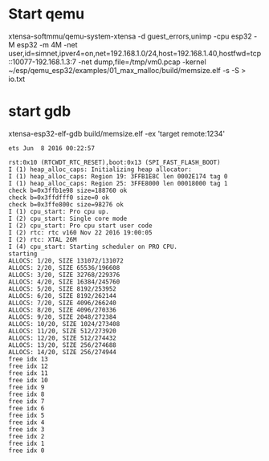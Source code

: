 # Start qemu

xtensa-softmmu/qemu-system-xtensa -d guest_errors,unimp  -cpu esp32 -M esp32 -m 4M -net user,id=simnet,ipver4=on,net=192.168.1.0/24,host=192.168.1.40,hostfwd=tcp::10077-192.168.1.3:7  -net dump,file=/tmp/vm0.pcap  -kernel  ~/esp/qemu_esp32/examples/01_max_malloc/build/memsize.elf  -s -S > io.txt

# start gdb
xtensa-esp32-elf-gdb  build/memsize.elf -ex 'target remote:1234'

```
ets Jun  8 2016 00:22:57

rst:0x10 (RTCWDT_RTC_RESET),boot:0x13 (SPI_FAST_FLASH_BOOT)
I (1) heap_alloc_caps: Initializing heap allocator:
I (1) heap_alloc_caps: Region 19: 3FFB1E8C len 0002E174 tag 0
I (1) heap_alloc_caps: Region 25: 3FFE8000 len 00018000 tag 1
check b=0x3ffb1e98 size=188760 ok
check b=0x3ffdfff0 size=0 ok
check b=0x3ffe800c size=98276 ok
I (1) cpu_start: Pro cpu up.
I (2) cpu_start: Single core mode
I (2) cpu_start: Pro cpu start user code
I (2) rtc: rtc v160 Nov 22 2016 19:00:05
I (2) rtc: XTAL 26M
I (4) cpu_start: Starting scheduler on PRO CPU.
starting
ALLOCS: 1/20, SIZE 131072/131072
ALLOCS: 2/20, SIZE 65536/196608
ALLOCS: 3/20, SIZE 32768/229376
ALLOCS: 4/20, SIZE 16384/245760
ALLOCS: 5/20, SIZE 8192/253952
ALLOCS: 6/20, SIZE 8192/262144
ALLOCS: 7/20, SIZE 4096/266240
ALLOCS: 8/20, SIZE 4096/270336
ALLOCS: 9/20, SIZE 2048/272384
ALLOCS: 10/20, SIZE 1024/273408
ALLOCS: 11/20, SIZE 512/273920
ALLOCS: 12/20, SIZE 512/274432
ALLOCS: 13/20, SIZE 256/274688
ALLOCS: 14/20, SIZE 256/274944
free idx 13
free idx 12
free idx 11
free idx 10
free idx 9
free idx 8
free idx 7
free idx 6
free idx 5
free idx 4
free idx 3
free idx 2
free idx 1
free idx 0
```